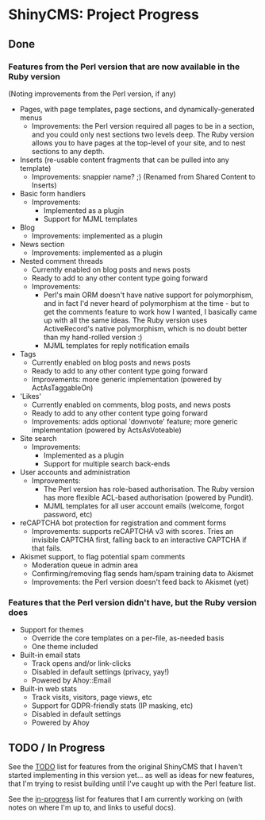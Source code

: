 # ShinyCMS: Project Progress

## Done

### Features from the Perl version that are now available in the Ruby version

(Noting improvements from the Perl version, if any)

* Pages, with page templates, page sections, and dynamically-generated menus
  * Improvements: the Perl version required all pages to be in a section, and
    you could only nest sections two levels deep. The Ruby version allows you
    to have pages at the top-level of your site, and to nest sections to any
    depth.
* Inserts (re-usable content fragments that can be pulled into any template)
  * Improvements: snappier name? ;) (Renamed from Shared Content to Inserts)
* Basic form handlers
  * Improvements:
    * Implemented as a plugin
    * Support for MJML templates
* Blog
  * Improvements: implemented as a plugin
* News section
  * Improvements: implemented as a plugin
* Nested comment threads
  * Currently enabled on blog posts and news posts
  * Ready to add to any other content type going forward
  * Improvements:
    * Perl's main ORM doesn't have native support for polymorphism,
      and in fact I'd never heard of polymorphism at the time - but to get the
      comments feature to work how I wanted, I basically came up with all the
      same ideas. The Ruby version uses ActiveRecord's native polymorphism,
      which is no doubt better than my hand-rolled version :)
    * MJML templates for reply notification emails
* Tags
  * Currently enabled on blog posts and news posts
  * Ready to add to any other content type going forward
  * Improvements: more generic implementation (powered by ActAsTaggableOn)
* 'Likes'
  * Currently enabled on comments, blog posts, and news posts
  * Ready to add to any other content type going forward
  * Improvements: adds optional 'downvote' feature; more generic implementation
    (powered by ActsAsVoteable)
* Site search
  * Improvements:
    * Implemented as a plugin
    * Support for multiple search back-ends
* User accounts and administration
  * Improvements:
    * The Perl version has role-based authorisation. The Ruby version has
      more flexible ACL-based authorisation (powered by Pundit).
    * MJML templates for all user account emails (welcome, forgot password, etc)
* reCAPTCHA bot protection for registration and comment forms
  * Improvements: supports reCAPTCHA v3 with scores. Tries an invisible
    CAPTCHA first, falling back to an interactive CAPTCHA if that fails.
* Akismet support, to flag potential spam comments
  * Moderation queue in admin area
  * Confirming/removing flag sends ham/spam training data to Akismet
  * Improvements: the Perl version doesn't feed back to Akismet (yet)

### Features that the Perl version didn't have, but the Ruby version does

* Support for themes
  * Override the core templates on a per-file, as-needed basis
  * One theme included
* Built-in email stats
  * Track opens and/or link-clicks
  * Disabled in default settings (privacy, yay!)
  * Powered by Ahoy::Email
* Built-in web stats
  * Track visits, visitors, page views, etc
  * Support for GDPR-friendly stats (IP masking, etc)
  * Disabled in default settings
  * Powered by Ahoy


## TODO / In Progress

See the [TODO](TODO.md) list for features from the original ShinyCMS that I haven't started implementing
in this version yet... as well as ideas for new features, that I'm trying to resist building until I've
caught up with the Perl feature list.

See the [in-progress](in-progress.md) list for features that I am currently working on
(with notes on where I'm up to, and links to useful docs).
